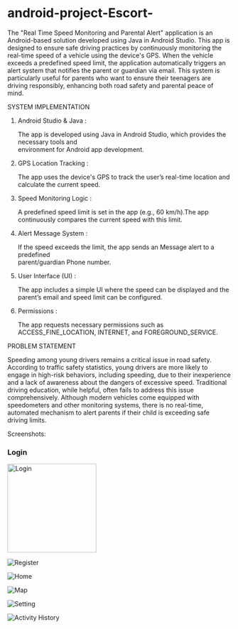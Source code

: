 # android-project-Escort-


The "Real Time Speed Monitoring and Parental Alert" application is an Android-based solution developed using Java in Android Studio. This app is designed to ensure safe driving practices by continuously monitoring the real-time speed of a vehicle using the device's GPS. When the vehicle exceeds a predefined speed limit, the application automatically triggers an alert system that notifies the parent or guardian via email. This system is particularly useful for parents who want to ensure their teenagers are driving responsibly, enhancing both road safety and parental peace of mind.

SYSTEM IMPLEMENTATION

1. Android Studio & Java :

    The app is developed using Java in Android Studio, which provides the necessary tools and  
    environment for Android app development.

2. GPS Location Tracking :

    The app uses the device's GPS to track the user’s real-time location and calculate the current 
    speed.

3. Speed Monitoring Logic :

    A predefined speed limit is set in the app (e.g., 60 km/h).The app continuously compares the 
    current speed with this limit.
   
5. Alert Message System :

    If the speed exceeds the limit, the app sends an Message alert to a predefined  
    parent/guardian Phone number.

6. User Interface (UI) :

    The app includes a simple UI where the speed can be displayed and the parent’s email and 
    speed limit can be configured.

7. Permissions :

    The app requests necessary permissions such as ACCESS_FINE_LOCATION, INTERNET, 
    and FOREGROUND_SERVICE.
   
PROBLEM STATEMENT

Speeding among young drivers remains a critical issue in road safety. According to traffic safety statistics, young drivers are more likely to engage in high-risk behaviors, including speeding, due to their inexperience and a lack of awareness about the dangers of excessive speed. Traditional driving education, while helpful, often fails to address this issue comprehensively. Although modern vehicles come equipped with speedometers and other monitoring systems, there is no real-time, automated mechanism to alert parents if their child is exceeding safe driving limits. 

Screenshots:
<h3>Login </h3>
<img src="https://github.com/Asaraf-dev/android-project-Escort-/blob/main/assets/Login_page.jpg" alt="Login" width="200"/>

![Register](https://github.com/Asaraf-dev/android-project-Escort-/blob/main/assets/Register_page.jpg)

![Home](https://github.com/Asaraf-dev/android-project-Escort-/blob/main/assets/Home_page.jpg)

![Map](https://github.com/Asaraf-dev/android-project-Escort-/blob/main/assets/Map_page.jpg)

![Setting](https://github.com/Asaraf-dev/android-project-Escort-/blob/main/assets/Settings_page.jpg)

![Activity History](https://github.com/Asaraf-dev/android-project-Escort-/blob/main/assets/Activity%20History.jpg)









